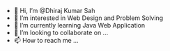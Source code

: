 - 👋 Hi, I’m @Dhiraj Kumar Sah
- 👀 I’m interested in Web Design and Problem Solving 
- 🌱 I’m currently learning Java Web Application
- 💞️ I’m looking to collaborate on ...
- 📫 How to reach me ...

<!---
Dhir5/Dhir5 is a ✨ special ✨ repository because its `README.md` (this file) appears on your GitHub profile.
You can click the Preview link to take a look at your changes.
--->
